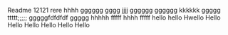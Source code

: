 Readme
12121
rere
hhhh
gggggg
gggg
jjjj
gggggg
gggggg
kkkkkk
ggggg
ttttt;;;;;
gggggfdfdfdf
ggggg
hhhhh
fffff
hhhh
fffff
hello
hello
Hwello
Hello
Hello
Hello
Hello
Hello
Hello
